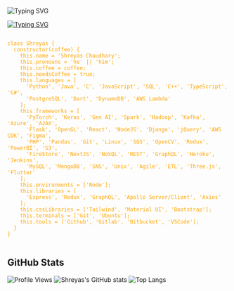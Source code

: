 ![Typing SVG](https://readme-typing-svg.demolab.com/?lines=I'm+a+Full+Stack+Developer)

[![Typing SVG](https://readme-typing-svg.demolab.com?font=Fira+Code&pause=1000&color=F78927&width=435&lines=Thanks+for+Stopping+by!+%F0%9F%91%8B)](https://git.io/typing-svg)



<pre>
<code style="color:orange;">
class Shreyas {
  constructor(coffee) {
    this.name = 'Shreyas Chaudhary';
    this.pronouns = 'he' || 'him';
    this.coffee = coffee;
    this.needsCoffee = true;
    this.languages = [
      'Python', 'Java', 'C', 'JavaScript', 'SQL', 'C++', 'TypeScript', 'C#',
      'PostgreSQL', 'Dart', 'DynamoDB', 'AWS Lambda'
    ];
    this.frameworks = [
      'PyTorch', 'Keras', 'Gen AI', 'Spark', 'Hadoop', 'Kafka', 'Azure', 'AJAX',
      'Flask', 'OpenGL', 'React', 'NodeJS', 'Django', 'jQuery', 'AWS CDK', 'Figma',
      'PHP', 'Pandas', 'Git', 'Linux', 'SQS', 'OpenCV', 'Redux', 'PowerBI', 'S3',
      'FireStore', 'NextJS', 'NoSQL', 'REST', 'GraphQL', 'Heroku', 'Jenkins',
      'MySQL', 'MongoDB', 'SNS', 'Unix', 'Agile', 'ETL', 'Three.js', 'Flutter'
    ];
    this.environments = ['Node'];
    this.libraries = [
      'Express', 'Redux', 'GraphQL', 'Apollo Server/Client', 'Axios'
    ];
    this.cssLibraries = ['Tailwind', 'Material UI', 'Bootstrap'];
    this.terminals = ['Git', 'Ubuntu'];
    this.tools = ['Github', 'Gitlab', 'Bitbucket', 'VSCode'];
  }
}
</code>
</pre>


 


## GitHub Stats
![Profile Views](https://komarev.com/ghpvc/?username=shreyas463&color=blue)
![Shreyas's GitHub stats](https://github-readme-stats.vercel.app/api?username=shreyas463&show_icons=true&theme=radical)
![Top Langs](https://github-readme-stats.vercel.app/api/top-langs/?username=shreyas463&layout=compact&theme=radical)
